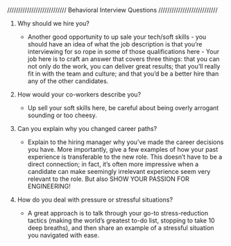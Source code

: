 /////////////////////////// Behavioral Interview Questions ///////////////////////////


1) Why should we hire you?
    - Another good opportunity to up sale your tech/soft skills - you should have an idea of what the job description is that you’re interviewing for so rope in some of those qualifications here - Your job here is to craft an answer that covers three things: that you can not only do the work, you can deliver great results; that you’ll really fit in with the team and culture; and that you’d be a better hire than any of the other candidates.


2) How would your co-workers describe you?
    - Up sell your soft skills here, be careful about being overly arrogant sounding or too cheesy.


3) Can you explain why you changed career paths?
    - Explain to the hiring manager why you’ve made the career decisions you have. More importantly, give a few examples of how your past experience is transferable to the new role. This doesn’t have to be a direct connection; in fact, it’s often more impressive when a candidate can make seemingly irrelevant experience seem very relevant to the role. But also SHOW YOUR PASSION FOR ENGINEERING!

4) How do you deal with pressure or stressful situations?
    - A great approach is to talk through your go-to stress-reduction tactics (making the world’s greatest to-do list, stopping to take 10 deep breaths), and then share an example of a stressful situation you navigated with ease.

    